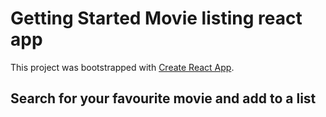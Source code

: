 # Getting Started Movie listing react app

This project was bootstrapped with [Create React App](https://github.com/facebook/create-react-app).

## Search for your favourite movie and add to a list

